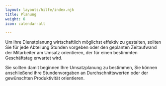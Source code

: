 ```yaml
---
layout: layouts/hilfe/index.njk
title: Planung
weight: 6
icon: calendar-alt

---
```

Um Ihre Dienstplanung wirtschaftlich möglichst effektiv zu gestalten, sollten Sie für jede Abteilung Stunden vorgeben oder den geplanten Zeitaufwand der Mitarbeiter am Umsatz orientieren, der für einen bestimmten Geschäftstag erwartet wird.

Sie sollten damit beginnen Ihre Umsatzplanung zu bestimmen, Sie können anschließend ihre Stundenvorgaben an Durchschnittswerten oder der gewünschten Produktivität orientieren. 